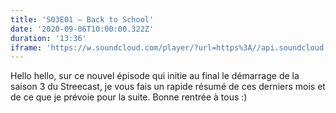 ```yaml
---
title: 'S03E01 — Back to School'
date: '2020-09-06T10:00:00.322Z'
duration: '13:36'
iframe: 'https://w.soundcloud.com/player/?url=https%3A//api.soundcloud.com/tracks/888668032&amp;color=%23ff5500&amp;auto_play=false&amp;hide_related=false&amp;show_comments=true&amp;show_user=true&amp;show_reposts=false&amp;show_teaser=true&amp;visual=true'
---
```


Hello hello, sur ce nouvel épisode qui initie au final le démarrage de la saison 3 du Streecast, je vous fais un rapide résumé de ces derniers mois et de ce que je prévoie pour la suite. Bonne rentrée à tous :)
